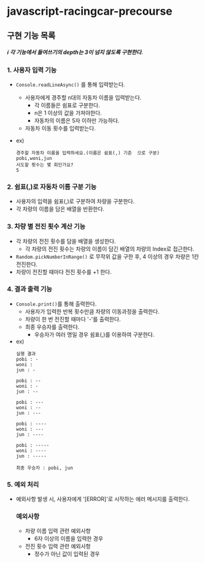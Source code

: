 # javascript-racingcar-precourse

##  구현 기능 목록

##### ℹ️ 각 기능에서 들여쓰기의 depth는 3이 넘지 않도록 구현한다.

### 1. 사용자 입력 기능
- <code>Console.readLineAsync()</code> 를 통해 입력받는다.
  - 사용자에게 경주할 n대의 자동차 이름을 입력받는다. 
     - 각 이름들은 쉼표로 구분한다.
    - n은 1 이상의 값을 가져야한다.  
     - 자동차의 이름은 5자 이하만 가능하다.
  - 자동차 이동 횟수를 입력받는다.

- ex)
  ``` 
  경주할 자동차 이름을 입력하세요.(이름은 쉼표(,) 기준  으로 구분)
  pobi,woni,jun
  시도할 횟수는 몇 회인가요?
  5 
  ```
   

### 2. 쉼표(,)로 자동차 이름 구분 기능
- 사용자의 입력을 쉼표(,)로 구분하여 차량을 구분한다.
 - 각 차량의 이름을 담은 배열을 반환한다.

### 3. 차량 별 전진 횟수 계산 기능
- 각 차량의 전진 횟수를 담을 배열을 생성한다.
   - 각 차량의 전진 횟수는 차량의 이름이 담긴 배열의 차량의 Index로 접근한다.
- <code>Random.pickNumberInRange()</code> 로 무작위 값을 구한 후, 4 이상의 경우 차량은 1칸 전진한다.
- 차량이 전진할 때마다 전진 횟수를 +1 한다.

### 4. 결과 출력 기능
- <code>Console.print()</code>를 통해 출력한다.
  - 사용자가 입력한 반복 횟수만큼 차량의 이동과정을 출력한다.
  - 차량이 한 번 전진할 때마다 '-'를 출력한다.
  - 최종 우승자를 출력한다.
    -  우승자가 여러 명일 경우 쉼표(,)를 이용하여 구분한다.    
- ex)
  ``` 
  실행 결과
  pobi : -
  woni : 
  jun : -

  pobi : --
  woni : -
  jun : --

  pobi : ---
  woni : --
  jun : ---

  pobi : ----
  woni : ---
  jun : ----

  pobi : -----
  woni : ----
  jun : -----

  최종 우승자 : pobi, jun
  ```

### 5. 예외 처리
- 예외사항 발생 시, 사용자에게 '[ERROR]'로 시작하는 에러 메시지를 출력한다.

  ### 예외사항
  - 차량 이름 입력 관련 예외사항
    - 6자 이상의 이름을 입력한 경우
  - 전진 횟수 입력 관련 예외사항
    - 정수가 아닌 값이 입력된 경우
    
